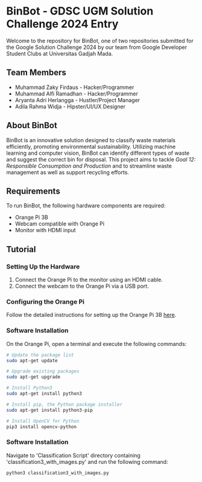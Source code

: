 # BinBot - GDSC UGM Solution Challenge 2024 Entry

Welcome to the repository for BinBot, one of two repositories submitted for the Google Solution Challenge 2024 by our team from Google Developer Student Clubs at Universitas Gadjah Mada.

## Team Members

- Muhammad Zaky Firdaus - Hacker/Programmer
- Muhammad Alfi Ramadhan - Hacker/Programmer
- Aryanta Adri Herlangga - Hustler/Project Manager
- Adila Rahma Widja - Hipster/UI/UX Designer

## About BinBot

BinBot is an innovative solution designed to classify waste materials efficiently, promoting environmental sustainability. Utilizing machine learning and computer vision, BinBot can identify different types of waste and suggest the correct bin for disposal. This project aims to tackle *Goal 12: Responsible Consumption and Production* and to streamline waste management as well as support recycling efforts. 

## Requirements

To run BinBot, the following hardware components are required:

- Orange Pi 3B
- Webcam compatible with Orange Pi
- Monitor with HDMI input

## Tutorial

### Setting Up the Hardware

1. Connect the Orange Pi to the monitor using an HDMI cable.
2. Connect the webcam to the Orange Pi via a USB port.

### Configuring the Orange Pi

Follow the detailed instructions for setting up the Orange Pi 3B [here](http://www.orangepi.org/orangepiwiki/index.php/Orange_Pi_3B#Introduction_to_the_use_of_the_development_board).

### Software Installation

On the Orange Pi, open a terminal and execute the following commands:

```bash
# Update the package list
sudo apt-get update

# Upgrade existing packages
sudo apt-get upgrade

# Install Python3
sudo apt-get install python3

# Install pip, the Python package installer
sudo apt-get install python3-pip

# Install OpenCV for Python
pip3 install opencv-python
```
### Software Installation
Navigate to 'Classification Script' directory containing 'classification3_with_images.py' and run the following command:
```bash
python3 classification3_with_images.py
```
